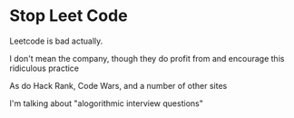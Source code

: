 Stop Leet Code
==============

Leetcode is bad actually.

I don't mean the company, though they do profit from and encourage this ridiculous practice

As do Hack Rank, Code Wars, and a number of other sites

I'm talking about "alogorithmic interview questions"
